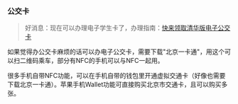 ### 公交卡

> 好消息：现在可以办理电子学生卡了，办理指南：[快来领取清华版电子公交卡](https://mp.weixin.qq.com/s/a3lvuJWQzU8IruHpaq5oFw)

如果觉得办公交卡麻烦的话可以办电子公交卡，需要下载"北京一卡通"，用这个可以扫二维码乘车，部分有NFC的手机可以与NFC一起用。

很多手机自带NFC功能，可以在手机自带的钱包里开通虚拟交通卡（好像也需要下载北京一卡通）。苹果手机Wallet功能可直接购买北京市交通卡，且可以购买多张。

